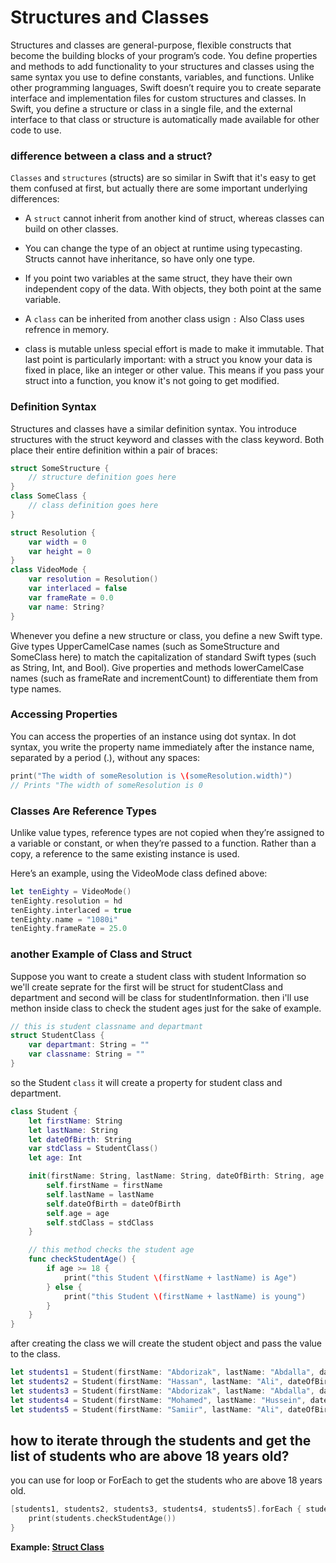 # Structures and Classes
Structures and classes are general-purpose, flexible constructs that become the building blocks of your program’s code. You define properties and methods to add functionality to your structures and classes using the same syntax you use to define constants, variables, and functions.
Unlike other programming languages, Swift doesn’t require you to create separate interface and implementation files for custom structures and classes. In Swift, you define a structure or class in a single file, and the external interface to that class or structure is automatically made available for other code to use.

### difference between a class and a struct?
`Classes` and `structures` (structs) are so similar in Swift that it's easy to get them confused at first, but actually there are some important underlying differences:
- A `struct` cannot inherit from another kind of struct, whereas classes can build on other classes.
- You can change the type of an object at runtime using typecasting. Structs cannot have inheritance, so have only one type.
- If you point two variables at the same struct, they have their own independent copy of the data. With objects, they both point at the same variable.

- A `class` can be inherited from another class usign `:` Also Class uses refrence in memory.
- class is mutable unless special effort is made to make it immutable.
That last point is particularly important: with a struct you know your data is fixed in place, like an integer or other value. This means if you pass your struct into a function, you know it's not going to get modified.

### Definition Syntax
Structures and classes have a similar definition syntax. You introduce structures with the struct keyword and classes with the class keyword. Both place their entire definition within a pair of braces:

```swift
struct SomeStructure {
    // structure definition goes here
}
class SomeClass {
    // class definition goes here
}
```

```swift
struct Resolution {
    var width = 0
    var height = 0
}
class VideoMode {
    var resolution = Resolution()
    var interlaced = false
    var frameRate = 0.0
    var name: String?
}
```
Whenever you define a new structure or class, you define a new Swift type. Give types UpperCamelCase names (such as SomeStructure and SomeClass here) to match the capitalization of standard Swift types (such as String, Int, and Bool). Give properties and methods lowerCamelCase names (such as frameRate and incrementCount) to differentiate them from type names.

### Accessing Properties

You can access the properties of an instance using dot syntax. In dot syntax, you write the property name immediately after the instance name, separated by a period (.), without any spaces:

```swift
print("The width of someResolution is \(someResolution.width)")
// Prints "The width of someResolution is 0
```

### Classes Are Reference Types

Unlike value types, reference types are not copied when they’re assigned to a variable or constant, or when they’re passed to a function. Rather than a copy, a reference to the same existing instance is used.

Here’s an example, using the VideoMode class defined above:

```swift
let tenEighty = VideoMode()
tenEighty.resolution = hd
tenEighty.interlaced = true
tenEighty.name = "1080i"
tenEighty.frameRate = 25.0
```

### another Example of Class and Struct
Suppose you want to create a student class with student Information so we'll create seprate for the first will be struct for studentClass and department and second will be class for studentInformation. then i'll use methon inside class to check the student ages just for the sake of example.

```swift
// this is student classname and departmant
struct StudentClass {
    var departmant: String = ""
    var classname: String = ""
}
```
so the Student `class` it will create a property for student class and department.

```swift
class Student {
    let firstName: String
    let lastName: String
    let dateOfBirth: String
    var stdClass = StudentClass()
    let age: Int

    init(firstName: String, lastName: String, dateOfBirth: String, age: Int, stdClass: StudentClass) {
        self.firstName = firstName
        self.lastName = lastName
        self.dateOfBirth = dateOfBirth
        self.age = age
        self.stdClass = stdClass
    }

    // this method checks the student age
    func checkStudentAge() {
        if age >= 18 {
            print("this Student \(firstName + lastName) is Age")
        } else {
            print("this Student \(firstName + lastName) is young")
        }
    }
}
```
after creating the class we will create the student object and pass the value to the class.

```swift
let students1 = Student(firstName: "Abdorizak", lastName: "Abdalla", dateOfBirth: "1998", age: 18, stdClass: StudentClass(departmant: "Primary", classname: "Class B"))
let students2 = Student(firstName: "Hassan", lastName: "Ali", dateOfBirth: "1998", age: 18, stdClass: StudentClass(departmant: "Primary", classname: "Class C"))
let students3 = Student(firstName: "Abdorizak", lastName: "Abdalla", dateOfBirth: "1998", age: 18, stdClass: StudentClass(departmant: "Primary", classname: "Class B"))
let students4 = Student(firstName: "Mohamed", lastName: "Hussein", dateOfBirth: "1998", age: 18, stdClass: StudentClass(departmant: "Primary", classname: "Class A"))
let students5 = Student(firstName: "Samiir", lastName: "Ali", dateOfBirth: "1998", age: 18, stdClass: StudentClass(departmant: "Primary", classname: "Class A"))
```

## how to iterate through the students and get the list of students who are above 18 years old?
you can use for loop or ForEach to get the students who are above 18 years old.

```swift
[students1, students2, students3, students4, students5].forEach { students in
    print(students.checkStudentAge())
}
```

**Example: [Struct Class](./Structures%26Class.playground/Contents.swift)**
